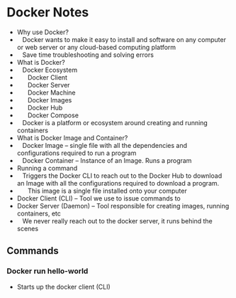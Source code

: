 # Docker Notes

- Why use Docker?
- &nbsp;&nbsp;&nbsp;Docker wants to make it easy to install and software on any computer or web server or any cloud-based computing platform
- &nbsp;&nbsp;&nbsp;Save time troubleshooting and solving errors
- What is Docker?
- &nbsp;&nbsp;&nbsp;Docker Ecosystem
- &nbsp;&nbsp;&nbsp;&nbsp;&nbsp;&nbsp;Docker Client
- &nbsp;&nbsp;&nbsp;&nbsp;&nbsp;&nbsp;Docker Server
- &nbsp;&nbsp;&nbsp;&nbsp;&nbsp;&nbsp;Docker Machine
- &nbsp;&nbsp;&nbsp;&nbsp;&nbsp;&nbsp;Docker Images
- &nbsp;&nbsp;&nbsp;&nbsp;&nbsp;&nbsp;Docker Hub
- &nbsp;&nbsp;&nbsp;&nbsp;&nbsp;&nbsp;Docker Compose
- &nbsp;&nbsp;&nbsp;Docker is a platform or ecosystem around creating and running containers
- What is Docker Image and Container?
- &nbsp;&nbsp;&nbsp;Docker Image – single file with all the dependencies and configurations required to run a program
- &nbsp;&nbsp;&nbsp;Docker Container – Instance of an Image. Runs a program
- Running a command
- &nbsp;&nbsp;&nbsp;Triggers the Docker CLI to reach out to the Docker Hub to download an Image with all the configurations required to download a program.
- &nbsp;&nbsp;&nbsp;&nbsp;&nbsp;&nbsp;This image is a single file installed onto your computer
- Docker Client (CLI) – Tool we use to issue commands to
- Docker Server (Daemon) – Tool responsible for creating images, running containers, etc
- &nbsp;&nbsp;&nbsp;We never really reach out to the docker server, it runs behind the scenes

## Commands

### Docker run hello-world

- Starts up the docker client (CLI)
